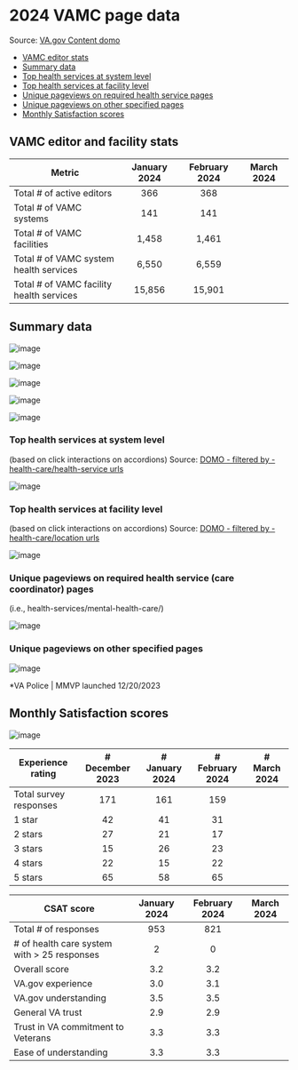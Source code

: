 # 2024 VAMC page data

Source: [VA.gov Content domo](https://va-gov.domo.com/page/426422632)

- [VAMC editor stats](https://github.com/department-of-veterans-affairs/va.gov-team/blob/master/products/facilities/medical-centers/analytics/2024-vamc-data.md#vamc-editor-stats)
- [Summary data](https://github.com/department-of-veterans-affairs/va.gov-team/blob/master/products/facilities/medical-centers/analytics/2024-vamc-data.md#summary-data)
- [Top health services at system level](https://github.com/department-of-veterans-affairs/va.gov-team/blob/master/products/facilities/medical-centers/analytics/2024-vamc-data.md#top-health-services-at-system-level)
- [Top health services at facility level](https://github.com/department-of-veterans-affairs/va.gov-team/blob/master/products/facilities/medical-centers/analytics/2024-vamc-data.md#top-health-services-at-facility-level)
- [Unique pageviews on required health service pages](https://github.com/department-of-veterans-affairs/va.gov-team/blob/master/products/facilities/medical-centers/analytics/2024-vamc-data.md#unique-pageviews-on-required-health-service-pages)
- [Unique pageviews on other specified pages](https://github.com/department-of-veterans-affairs/va.gov-team/blob/master/products/facilities/medical-centers/analytics/2024-vamc-data.md#unique-pageviews-on-other-specified-pages)
- [Monthly Satisfaction scores](https://github.com/department-of-veterans-affairs/va.gov-team/blob/master/products/facilities/medical-centers/analytics/2024-vamc-data.md#monthly-satisfaction-scores)

## VAMC editor and facility stats
| Metric | January 2024 | February 2024	| March 2024
|---|:---:|:---:|:---:|
| Total # of active editors | 366 |368 | |
| Total # of VAMC systems |141 | 141 | |
| Total # of VAMC facilities | 1,458 |1,461 | |
| Total # of VAMC system health services | 6,550 |6,559 | |
| Total # of VAMC facility health services | 15,856 | 15,901 | |

## Summary data
![image](https://github.com/department-of-veterans-affairs/va.gov-team/assets/55411834/7a4e0e86-10da-4a30-b05a-da7606d36a25)


![image](https://github.com/department-of-veterans-affairs/va.gov-team/assets/55411834/0e74b02b-b461-425e-8e35-80ffc0fc3cdf)

![image](https://github.com/department-of-veterans-affairs/va.gov-team/assets/55411834/5eff7eac-11b4-41d8-8bd1-977203e0863d)


![image](https://github.com/department-of-veterans-affairs/va.gov-team/assets/55411834/d67bd301-725e-4735-a7ee-d72f78c2a98d)


![image](https://github.com/department-of-veterans-affairs/va.gov-team/assets/55411834/29a246b7-59b0-40ca-9f25-1dee3840d3c0)


### Top health services at system level
(based on click interactions on accordions)
Source: [DOMO - filtered by -health-care/health-service urls](https://va-gov.domo.com/page/426422632)

![image](https://github.com/department-of-veterans-affairs/va.gov-team/assets/55411834/f2b9f861-e9c3-45c6-a2ac-388b64baeaa0)


### Top health services at facility level
(based on click interactions on accordions)
Source: [DOMO - filtered by -health-care/location urls](https://va-gov.domo.com/page/426422632)

![image](https://github.com/department-of-veterans-affairs/va.gov-team/assets/55411834/598100d9-1ace-46b5-9d47-d5d5c0c0f2a6)



### Unique pageviews on required health service (care coordinator) pages
(i.e., health-services/mental-health-care/) 

![image](https://github.com/department-of-veterans-affairs/va.gov-team/assets/55411834/490a5d22-2e66-4964-b768-aef97110c07b)



### Unique pageviews on other specified pages

![image](https://github.com/department-of-veterans-affairs/va.gov-team/assets/55411834/2276f7ed-f8ff-4cb8-96b4-cb998f66acc4)


*VA Police | MMVP launched 12/20/2023 

## Monthly Satisfaction scores

![image](https://github.com/department-of-veterans-affairs/va.gov-team/assets/55411834/86e84bc0-2cd0-49ec-bc6c-11ea5a2b2e80)


| Experience rating | # December 2023 | # January 2024	| # February 2024	| # March 2024
| --- | :---:|:---:| :---:| :---: | 
| Total survey responses |171 | 161 | 159 |
| 1 star | 42 | 41 |31 | |
| 2 stars	|27 | 21|17 | |
| 3 stars |15 | 26|23 | |
| 4 stars |22 | 15| 22| |
| 5 stars |65 | 58|65 | |

| CSAT score |  January 2024 | February 2024	| March 2024
| --- | :---:|:---: |:---:
| Total # of responses |953 |821| |
| # of health care system with > 25 responses | 2|0 | | 
| Overall score | 3.2 | 3.2 | |
| VA.gov experience | 3.0 |3.1 ||
| VA.gov understanding | 3.5 | 3.5| |
| General VA trust | 2.9 |2.9 ||
| Trust in VA commitment to Veterans | 3.3 |3.3||
| Ease of understanding | 3.3 |3.3 ||

